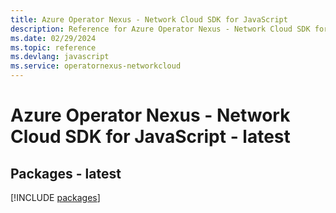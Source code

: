 ```yaml
---
title: Azure Operator Nexus - Network Cloud SDK for JavaScript
description: Reference for Azure Operator Nexus - Network Cloud SDK for JavaScript
ms.date: 02/29/2024
ms.topic: reference
ms.devlang: javascript
ms.service: operatornexus-networkcloud
---
```

# Azure Operator Nexus - Network Cloud SDK for JavaScript - latest
## Packages - latest
[!INCLUDE [packages](operator-nexus---network-cloud-index.md)]